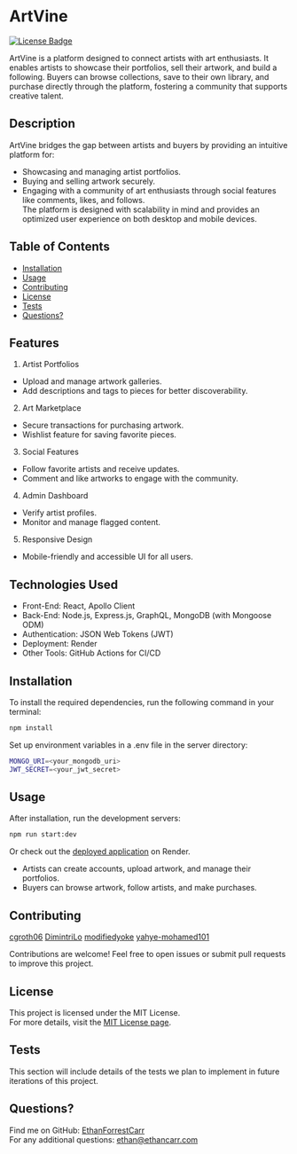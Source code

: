 # ArtVine

[![License Badge](https://img.shields.io/badge/License-MIT-blue.svg)](https://opensource.org/licenses/MIT)

ArtVine is a platform designed to connect artists with art enthusiasts. It enables artists to showcase their portfolios, sell their artwork, and build a following. Buyers can browse collections, save to their own library, and purchase directly through the platform, fostering a community that supports creative talent.

## Description
ArtVine bridges the gap between artists and buyers by providing an intuitive platform for:
- Showcasing and managing artist portfolios.
- Buying and selling artwork securely.
- Engaging with a community of art enthusiasts through social features like comments, likes, and follows.  
The platform is designed with scalability in mind and provides an optimized user experience on both desktop and mobile devices.

## Table of Contents
- [Installation](#installation)
- [Usage](#usage)
- [Contributing](#contributing)
- [License](#license)
- [Tests](#tests)
- [Questions?](#questions)

## Features
1. Artist Portfolios
- Upload and manage artwork galleries.
- Add descriptions and tags to pieces for better discoverability.
2. Art Marketplace
- Secure transactions for purchasing artwork.
- Wishlist feature for saving favorite pieces.
3. Social Features
- Follow favorite artists and receive updates.
- Comment and like artworks to engage with the community.
4. Admin Dashboard
- Verify artist profiles.
- Monitor and manage flagged content.
5. Responsive Design
- Mobile-friendly and accessible UI for all users.

## Technologies Used
- Front-End: React, Apollo Client
- Back-End: Node.js, Express.js, GraphQL, MongoDB (with Mongoose ODM)
- Authentication: JSON Web Tokens (JWT)
- Deployment: Render
- Other Tools: GitHub Actions for CI/CD

## Installation
To install the required dependencies, run the following command in your terminal:

```bash
npm install
```

Set up environment variables in a .env file in the server directory:

```bash
MONGO_URI=<your_mongodb_uri>
JWT_SECRET=<your_jwt_secret>
```

## Usage
After installation, run the development servers:

```bash
npm run start:dev
```

Or check out the [deployed application]() on Render.

- Artists can create accounts, upload artwork, and manage their portfolios.
- Buyers can browse artwork, follow artists, and make purchases.

## Contributing
[cgroth06](https://github.com/cgroth06)
[DimintriLo](https://github.com/DimintriLo)
[modifiedyoke](https://github.com/modifiedyoke)
[yahye-mohamed101](https://github.com/yahye-mohamed101)

Contributions are welcome! Feel free to open issues or submit pull requests to improve this project.

## License
This project is licensed under the MIT License.  
For more details, visit the [MIT License page](https://opensource.org/licenses/MIT).

## Tests
This section will include details of the tests we plan to implement in future iterations of this project.

## Questions?
Find me on GitHub: [EthanForrestCarr](https://github.com/EthanForrestCarr)  
For any additional questions: ethan@ethancarr.com
